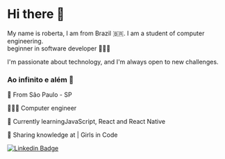 
# Hi there 🖖

My name is roberta, I am from Brazil 🇧🇷. I am a student of computer engineering.  
beginner in software developer 👩🏻‍💻

I'm passionate about technology, and I'm always open to new challenges.

### Ao infinito e além 🚀

📍 From São Paulo - SP

👩🏻‍💻 Computer engineer

🌱 Currently learningJavaScript, React and React Native

💞  Sharing knowledge at | Girls in Code


[![Linkedin Badge](https://img.shields.io/badge/-Roberta%20Assunção-FF1493?style=flat-square&logo=Linkedin&logoColor=white&link=https://www.linkedin.com/in/robertaassuncao/)](https://www.linkedin.com/in/robertaassuncao/)
